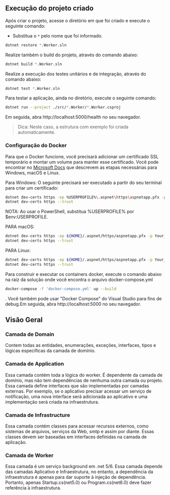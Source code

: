 ## Execução do projeto criado

Após criar o projeto, acesse o diretório em que foi criado e execute o seguinte comando:

- Substitua o `*` pelo nome que foi informado.

```bash
dotnet restore *.Worker.sln
```

Realize também o build do projeto, através do comando abaixo:

```bash
dotnet build *.Worker.sln
```

Realize a execução dos testes unitários e de integração, através do comando abaixo:

```bash
dotnet test *.Worker.sln
```

Para testar a aplicação, ainda no diretório, execute o seguinte comando:

```bash
dotnet run --project ./src/*.Worker/*.Worker.csproj
```

Em seguida, abra http://localhost:5000/health no seu navegador.

> Dica: Neste caso, a estrutura com exemplo foi criada automaticamente. 

### Configuração do Docker

Para que o Docker funcione, você precisará adicionar um certificado SSL temporário e montar um volume para manter esse certificado.
Você pode encontrar no [Microsoft Docs](https://docs.microsoft.com/en-us/aspnet/core/security/docker-https?view=aspnetcore-6.0) que descrevem as etapas necessárias para Windows, macOS e Linux.

Para Windows:
O seguinte precisará ser executado a partir do seu terminal para criar um certificado:

```bash
dotnet dev-certs https -ep %USERPROFILE%\.aspnet\https\aspnetapp.pfx -p Your_password123
dotnet dev-certs https --trust
```

NOTA: Ao usar o PowerShell, substitua %USERPROFILE% por $env:USERPROFILE.

PARA macOS:
```bash
dotnet dev-certs https -ep ${HOME}/.aspnet/https/aspnetapp.pfx -p Your_password123
dotnet dev-certs https --trust
```

PARA Linux:
```bash
dotnet dev-certs https -ep ${HOME}/.aspnet/https/aspnetapp.pfx -p Your_password123
dotnet dev-certs https --trust
```

Para construir e executar os containers docker, execute o comando abaixo na raiz da solução onde você encontra o arquivo docker-compose.yml

 ```bash
 docker-compose -f 'docker-compose.yml' up --build
 ```

 . Você também pode usar "Docker Compose" do Visual Studio para fins de debug.Em seguida, abra http://localhost:5000 no seu navegador.


## Visão Geral

### Camada de Domain

Contem todas as entidades, enumerações, exceções, interfaces, tipos e lógicas específicas da camada de domínio.

### Camada de Application

Essa camada contém toda a lógica do worker. É dependente da camada de domínio, mas não tem dependências de nenhuma outra camada ou projeto. Essa camada define interfaces que são implementadas por camadas externas. Por exemplo, se o aplicativo precisar acessar um serviço de notificação, uma nova interface será adicionada ao aplicativo e uma implementação será criada na infraestrutura.

### Camada de Infrastructure

Essa camada contém classes para acessar recursos externos, como sistemas de arquivos, serviços da Web, smtp e assim por diante. Essas classes devem ser baseadas em interfaces definidas na camada de aplicação.

### Camada de Worker

Essa camada é um serviço background em .net 5/6. Essa camada depende das camadas Aplicativo e Infraestrutura, no entanto, a dependência da infraestrutura é apenas para dar suporte à injeção de dependência. Portanto, apenas Startup.cs(net5.0) ou Program.cs(net6.0) deve fazer referência à infraestrutura.